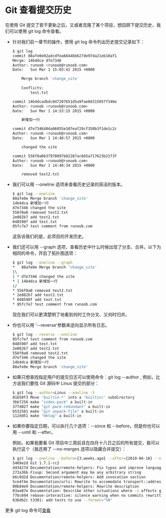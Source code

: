 # Git 查看提交历史

在使用 Git 提交了若干更新之后，又或者克隆了某个项目，想回顾下提交历史，我们可以使用 git log 命令查看。

* 针对我们前一章节的操作，使用 git log 命令列出历史提交记录如下：
    ```bash
    $ git log
    commit 88afe0e02adcdfea6844bb627de97da21eb10af1
    Merge: 14b4dca d7e7346
    Author: runoob <runoob@runoob.com>
    Date:   Sun Mar 1 15:03:42 2015 +0800

        Merge branch 'change_site'
        
        Conflicts:
            test.txt

    commit 14b4dcadbdc847207651d5a9fae0d315057f346e
    Author: runoob <runoob@runoob.com>
    Date:   Sun Mar 1 14:53:15 2015 +0800

        新增加一行

    commit d7e734640da06055e107eaf29cf350b3f1de1c2c
    Author: runoob <runoob@runoob.com>
    Date:   Sun Mar 1 14:48:57 2015 +0800

        changed the site

    commit 556f0a0637978097b82287ac665a717623b21f3f
    Author: runoob <runoob@runoob.com>
    Date:   Sun Mar 1 14:40:34 2015 +0800

        removed test2.txt
    ```

* 我们可以用 --oneline 选项来查看历史记录的简洁的版本。
    ```bash
    $ git log --oneline
    88afe0e Merge branch 'change_site'
    14b4dca 新增加一行
    d7e7346 changed the site
    556f0a0 removed test2.txt
    2e082b7 add test2.txt
    048598f add test.txt
    85fc7e7 test comment from runoob.com
    ```
    这告诉我们的是，此项目的开发历史。

* 我们还可以用 --graph 选项，查看历史中什么时候出现了分支、合并。以下为相同的命令，开启了拓扑图选项：
    ```bash
    $ git log --oneline --graph
    *   88afe0e Merge branch 'change_site'
    |\  
    | * d7e7346 changed the site
    * | 14b4dca 新增加一行
    |/  
    * 556f0a0 removed test2.txt
    * 2e082b7 add test2.txt
    * 048598f add test.txt
    * 85fc7e7 test comment from runoob.com
    ```
    现在我们可以更清楚明了地看到何时工作分叉、又何时归并。

* 你也可以用 '--reverse'参数来逆向显示所有日志。
    ```bash
    $ git log --reverse --oneline
    85fc7e7 test comment from runoob.com
    048598f add test.txt
    2e082b7 add test2.txt
    556f0a0 removed test2.txt
    d7e7346 changed the site
    14b4dca 新增加一行
    88afe0e Merge branch 'change_site'
    ```

* 如果只想查找指定用户的提交日志可以使用命令：git log --author , 例如，比方说我们要找 Git 源码中 Linus 提交的部分：
    ```bash
    $ git log --author=Linus --oneline -5
    81b50f3 Move 'builtin-*' into a 'builtin/' subdirectory
    3bb7256 make "index-pack" a built-in
    377d027 make "git pack-redundant" a built-in
    b532581 make "git unpack-file" a built-in
    112dd51 make "mktag" a built-in
    ```

* 如果你要指定日期，可以执行几个选项：--since 和 --before，但是你也可以用 --until 和 --after。

    例如，如果我要看 Git 项目中三周前且在四月十八日之后的所有提交，我可以执行这个（我还用了 --no-merges 选项以隐藏合并提交）：
    ```bash
    $ git log --oneline --before={3.weeks.ago} --after={2010-04-18} --no-merges
    5469e2d Git 1.7.1-rc2
    d43427d Documentation/remote-helpers: Fix typos and improve language
    272a36b Fixup: Second argument may be any arbitrary string
    b6c8d2d Documentation/remote-helpers: Add invocation section
    5ce4f4e Documentation/urls: Rewrite to accomodate transport::address
    00b84e9 Documentation/remote-helpers: Rewrite description
    03aa87e Documentation: Describe other situations where -z affects git diff
    77bc694 rebase-interactive: silence warning when no commits rewritten
    636db2c t3301: add tests to use --format="%N"
    ```
    
更多 git log 命令可[查看](http://git-scm.com/docs/git-log)


